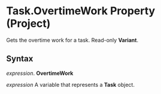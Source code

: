 
# Task.OvertimeWork Property (Project)

Gets the overtime work for a task. Read-only  **Variant**.


## Syntax

 _expression_. **OvertimeWork**

 _expression_ A variable that represents a **Task** object.

